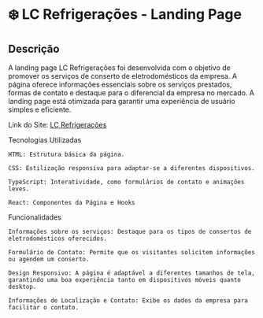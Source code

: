 # ❄️ LC Refrigerações - Landing Page

## Descrição

A landing page LC Refrigerações foi desenvolvida com o objetivo de promover os serviços de conserto de eletrodomésticos da empresa. A página oferece informações essenciais sobre os serviços prestados, formas de contato e destaque para o diferencial da empresa no mercado. A landing page está otimizada para garantir uma experiência de usuário simples e eficiente.

Link do Site: [LC Refrigerações](https://lcrefrigeracoesltda.com.br/)

Tecnologias Utilizadas

    HTML: Estrutura básica da página.

    CSS: Estilização responsiva para adaptar-se a diferentes dispositivos.

    TypeScript: Interatividade, como formulários de contato e animações leves.

    React: Componentes da Página e Hooks

Funcionalidades

    Informações sobre os serviços: Destaque para os tipos de consertos de eletrodomésticos oferecidos.

    Formulário de Contato: Permite que os visitantes solicitem informações ou agendem um conserto.

    Design Responsivo: A página é adaptável a diferentes tamanhos de tela, garantindo uma boa experiência tanto em dispositivos móveis quanto desktop.

    Informações de Localização e Contato: Exibe os dados da empresa para facilitar o contato.
